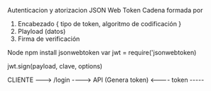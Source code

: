 Autenticacion y atorizacion 
JSON Web Token
Cadena formada por
1) Encabezado { tipo de token, algoritmo de codificación }
2) Playload (datos)
3) Firma de verificación

Node
npm install jsonwebtoken
var jwt = require('jsonwebtoken)

jwt.sign(payload, clave, options)

CLIENTE ---> /login ----> API (Genera token)
        <---- token -----   